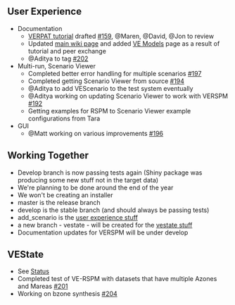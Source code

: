 ## User Experience
  - Documentation
    - [VERPAT tutorial](VERPAT-Tutorial-Overview
) drafted [#159](https://github.com/gregorbj/VisionEval/issues/159), @Maren, @David, @Jon to review
    - Updated [main wiki page](https://github.com/gregorbj/VisionEval/wiki) and added [VE Models](VisionEval-Models) page as a result of tutorial and peer exchange
    - @Aditya to tag [#202](https://github.com/gregorbj/VisionEval/issues/202)
  - Multi-run, Scenario Viewer  
    - Completed better error handling for multiple scenarios [#197](https://github.com/gregorbj/VisionEval/issues/197)
    - Completed getting Scenario Viewer from source [#194](https://github.com/gregorbj/VisionEval/issues/194)
    - @Aditya to add VEScenario to the test system eventually
    - @Aditya working on updating Scenario Viewer to work with VERSPM [#192](https://github.com/gregorbj/VisionEval/issues/192)
    - Getting examples for RSPM to Scenario Viewer example configurations from Tara
  - GUI
    - @Matt working on various improvements [#196](https://github.com/gregorbj/VisionEval/issues/196)

## Working Together
  - Develop branch is now passing tests again (Shiny package was producing some new stuff not in the target data)
  - We're planning to be done around the end of the year
  - We won't be creating an installer
  - master is the release branch
  - develop is the stable branch (and should always be passing tests)
  - add_scenario is the [user experience stuff](https://github.com/gregorbj/VisionEval/milestone/17)
  - a new branch - vestate - will be created for the [vestate stuff](https://github.com/gregorbj/VisionEval/milestone/16)
  - Documentation updates for VERSPM will be under develop  

## VEState
  - See [Status](VE-State-Status)
  - Completed test of VE-RSPM with datasets that have multiple Azones and Mareas [#201](https://github.com/gregorbj/VisionEval/issues/201)
  - Working on bzone synthesis [#204](https://github.com/gregorbj/VisionEval/issues/204)